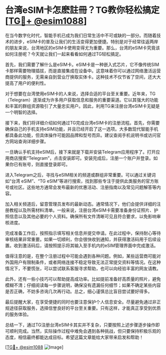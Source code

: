 # 台湾eSIM卡怎麽註冊？TG教你轻松搞定[[TG💪+ @esim1088](https://t.me/s/esim1088)]

在当今数字化时代，智能手机已成为我们日常生活中不可或缺的一部分。而随着技术的进步，eSIM卡的普及让我们的生活变得更加便捷。特别是对于经常往返两岸的朋友来说，台湾地区的eSIM卡使用变得尤为重要。那么，台湾的eSIM卡究竟该如何注册呢？今天就让我们一起来看看如何通过TG轻松搞定。

首先，我们需要了解什么是eSIM卡。eSIM卡是一种嵌入式芯片，它不像传统SIM卡那样需要物理插拔，而是直接集成在设备中。这意味着你可以通过网络激活运营商提供的服务，无需亲自到营业厅换取实体卡。这种技术不仅节省了空间，还大大提高了用户的便利性。

对于想要在台湾使用eSIM卡的人来说，选择合适的平台至关重要。近年来，TG（Telegram）逐渐成为许多用户获取信息和服务的重要渠道。它以其强大的功能和丰富的群组资源吸引了大量忠实用户。因此，利用TG来注册台湾eSIM卡无疑是一个明智的选择。

接下来，我们将详细介绍如何通过TG完成台湾eSIM卡的注册流程。首先，你需要确保自己的手机支持eSIM功能，并且已经开启了这一选项。大多数现代智能手机都具备此功能，但具体操作可能因品牌和型号而异。建议查阅手机说明书或访问官方网站查询详细步骤。

一旦确认手机支持eSIM后，接下来就是下载并安装Telegram应用程序了。打开应用商店搜索“Telegram”，点击安装即可。安装完成后，注册一个账户并登录。如果你已有账号，则直接登录即可。

进入Telegram之后，寻找与eSIM相关的频道或群组非常重要。可以通过关键词如“台湾 eSIM”、“TG eSIM”等进行搜索，找到那些专注于提供此类服务的官方账号或社区。这些地方通常会发布最新的优惠活动、注册指南以及常见问题解答等内容。

加入相关频道后，留意管理员发布的最新动态。通常情况下，他们会提供详细的注册教程以及所需材料清单。一般来说，注册台湾eSIM卡需要准备身份证照片、护照信息以及其他必要的个人资料。确保所有文件清晰可见且符合要求，以免影响审核进度。

完成准备工作后，按照指示填写相关信息并提交申请。在此过程中，保持耐心等待审核结果非常重要。如果一切顺利，你会很快收到通知，并获得激活码用于后续设置。收到激活码后，请按照提示将其输入至手机内的eSIM管理界面中完成激活。

值得注意的是，在整个注册过程中可能会遇到各种问题。例如，某些运营商可能对外国用户有限制条件，或者网络连接不稳定导致无法正常提交资料等情况。在这种情况下，不要慌张，可以尝试联系客服寻求帮助，也可以向经验丰富的网友请教。

此外，还有一些小技巧可以帮助提高成功率。比如提前准备好高质量的照片，避免模糊不清；仔细阅读每一步骤说明，确保没有遗漏任何细节；如果不确定某些内容是否正确，不妨多咨询几次再行动。总之，细心谨慎总比盲目尝试要好得多。

最后提醒大家，在享受便捷的同时也要注意保护个人信息安全。尽量避免通过非正规途径获取服务，选择信誉良好的平台至关重要。只有这样，才能真正享受到优质的服务体验。

总结一下，通过TG注册台湾eSIM卡其实并不复杂，只要按照上述步骤逐步操作即可顺利完成。当然，实际操作过程中难免会遇到各种挑战，但只要保持积极乐观的态度，相信最终都能达成目标。希望这篇文章能给大家带来启发和帮助！

[[TG💪+ @esim1088](https://t.me/s/esim1088) ![Image](https://i.postimg.cc/4NQfJmqS/Snipaste-2025-05-13-00-14-12.png)]